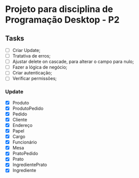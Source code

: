 # Projeto para disciplina de Programação Desktop - P2

## Tasks

- [ ] Criar Update;
- [ ] Tratativa de erros;
- [ ] Ajustar delete on cascade, para alterar o campo para nulo;
- [ ] Fazer a lógica de negócio;
- [ ] Criar autenticação;
- [ ] Verificar permissões;

### Update

- [X] Produto
- [X] ProdutoPedido
- [X] Pedido
- [X] Cliente
- [X] Endereço
- [X] Papel
- [X] Cargo
- [X] Funcionário
- [X] Mesa
- [X] PratoPedido
- [X] Prato
- [X] IngredientePrato
- [X] Ingrediente